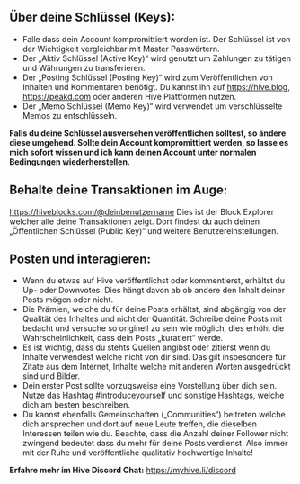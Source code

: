 ## Über deine Schlüssel (Keys):
- Falle dass dein Account kompromittiert worden ist. Der Schlüssel ist von der Wichtigkeit vergleichbar mit Master Passwörtern. 
- Der „Aktiv Schlüssel (Active Key)“ wird genutzt um Zahlungen zu tätigen und Währungen zu transferieren.
- Der „Posting Schlüssel (Posting Key)“ wird zum Veröffentlichen von Inhalten und Kommentaren benötigt. Du kannst ihn auf https://hive.blog, https://peakd.com oder anderen Hive Plattformen nutzen.
- Der „Memo Schlüssel (Memo Key)“ wird verwendet um verschlüsselte Memos zu entschlüsseln.

**Falls du deine Schlüssel ausversehen veröffentlichen solltest, so ändere diese umgehend. Sollte dein Account kompromittiert werden, so lasse es mich sofort wissen und ich kann deinen Account unter normalen Bedingungen wiederherstellen.**

## Behalte deine Transaktionen im Auge:
https://hiveblocks.com/@deinbenutzername Dies ist der Block Explorer welcher alle deine Transaktionen zeigt. Dort findest du auch deinen „Öffentlichen Schlüssel (Public Key)“ und weitere Benutzereinstellungen. 

## Posten und interagieren:
- Wenn du etwas auf Hive veröffentlichst oder kommentierst, erhältst du Up- oder Downvotes. Dies hängt davon ab ob andere den Inhalt deiner Posts mögen oder nicht.
- Die Prämien, welche du für deine Posts erhältst, sind abgängig von der Qualität des Inhaltes und nicht der Quantität. Schreibe deine Posts mit bedacht und versuche so originell zu sein wie möglich, dies erhöht die Wahrscheinlichkeit, dass dein Posts „kuratiert“ werde.
- Es ist wichtig, dass du stehts Quellen angibst oder zitierst wenn du Inhalte verwendest welche nicht von dir sind. Das gilt insbesondere für Zitate aus dem Internet, Inhalte welche mit anderen Worten ausgedrückt sind und Bilder. 
- Dein erster Post sollte vorzugsweise eine Vorstellung über dich sein. Nutze das Hashtag #introduceyourself und sonstige Hashtags, welche dich am besten beschreiben.
- Du kannst ebenfalls Gemeinschaften („Communities“) beitreten welche dich ansprechen und dort auf neue Leute treffen, die dieselben Interessen teilen wie du. Beachte, dass die Anzahl deiner Follower nicht zwingend bedeutet dass du mehr für deine Posts verdienst. Also immer mit der Ruhe und veröffentliche qualitativ hochwertige Inhalte!

**Erfahre mehr im Hive Discord Chat:** https://myhive.li/discord
